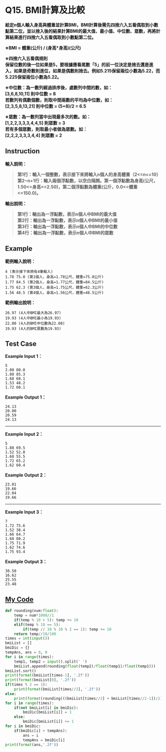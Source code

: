 # Q15. BMI計算及比較

**給定n個人輸入身高與體重並計算BMI，BMI計算後需先四捨六入五看偶取到小數點第二位，並以捨入後的結果計算BMI的最大值、最小值、中位數、眾數，再將計算結果進行四捨六入五看偶取到小數點第二位。**

**※BMI = 體重(公斤) / (身高*身高)(公尺)**  

**※四捨六入五看偶規則**  
**保留位數的後一位如果是5，要根據應看尾數「5」的前一位決定是捨去還是進入，如果是奇數則進位，如果是偶數則捨去。例如5.215保留兩位小數為5.22，而 5.225保留兩位小數為5.22。**  

**※中位數：為一數列經過排序後，處數列中間的數，如：**  
**[3,6,8,10,11] 則中位數 = 8**  
**若數列有偶數個數，則取中間兩數的平均為中位數，如：**  
**[2,3,5,8,13,21] 則中位數 = (5+8)/2 = 6.5**  

**※眾數：為一數列當中出現最多次的數。如：**  
**[1,2,2,3,3,3,4,4,5] 則眾數 = 3**  
**若有多個眾數，則取最小者做為眾數。如：**  
**[2,2,2,3,3,3,4,4] 則眾數 = 2**  

## Instruction

**輸入說明：**  
> **第1行：輸入一個整數，表示接下來將輸入n個人的身高體重（2<=n<=10）**  
  **第2~n+1行：輸入兩個浮點數，以空白隔開。第一個浮點數為身高(公尺，1.50<=身高<=2.50)，第二個浮點數為體重(公斤，0.0<=體重<=150.0)。**  

**輸出說明：**
> **第1行：輸出為一浮點數，表示n個人中BMI的最大值**  
  **第2行：輸出為一浮點數，表示n個人中BMI的最小值**  
  **第3行：輸出為一浮點數，表示n個人中BMI的中位數**  
  **第4行：輸出為一浮點數，表示n個人中BMI的眾數**  

## Example

**範例輸入說明：**  

    4 (表示接下來將有4筆輸入)
    1.78 75.0 (第1個人，身高=1.78公尺，體重=75.0公斤)
    1.77 84.5 (第2個人，身高=1.77公尺，體重=84.5公斤)
    1.75 62.3 (第3個人，身高=1.75公尺，體重=62.3公斤)
    1.56 48.5 (第4個人，身高=1.56公尺，體重=48.5公斤)

**範例輸出說明：**  

    26.97 (4人中BMI最大為26.97)
    19.93 (4人中BMI最小為19.93)
    22.00 (4人的BMI中位數為22.00)
    19.93 (4人的BMI眾數為19.93)

## Test Case

**Example Input 1：**  
    
    5
    2.00 80.0
    1.88 85.3
    1.68 68.1
    1.53 48.2
    1.72 60.1

**Example Output 1：**

    24.13
    20.00
    20.59
    24.13
- - -
**Example Input 2：**  

    5
    1.88 69.5
    1.52 52.8
    1.68 55.5
    1.72 65.2
    1.62 60.4
**Example Output 2：**
    
    23.01
    19.66
    22.04
    19.66
- - -
**Example Input 3：**
    
    7
    1.72 75.6
    1.52 38.4
    1.66 64.7
    1.68 80.2
    1.75 71.9
    1.62 74.6
    1.75 93.4
**Example Output 3：**

    30.50
    16.62
    25.55
    23.48

## [My Code](../HomeWork/q015.py)

```python
def rounding(num:float):
    temp = num*1000//1
    if(temp % 10 > 5): temp += 10
    elif(temp % 10 == 5):
        if(temp // 10 % 10 % 2 == 1): temp += 10
    return temp//10/100
times = int(input())
bmiList = []
bmiDic = {}
tempAns, ans = 0, 0
for i in range(times):
    temp1, temp2 = input().split(' ')
    bmiList.append(rounding(float(temp2)/float(temp1)/float(temp1)))
bmiList.sort()
print(format(bmiList[times-1], '.2f'))
print(format(bmiList[0], '.2f'))
if(times % 2 == 1):
    print(format(bmiList[times//2], '.2f'))
else:
    print(format(rounding(((bmiList[times//2] + bmiList[times//2-1])/2)), '.2f'))
for i in range(times):
    if(not bmiList[i] in bmiDic):
        bmiDic[bmiList[i]] = 1
    else:
        bmiDic[bmiList[i]] += 1
for i in bmiDic:
    if(bmiDic[i] > tempAns): 
        ans = i
        tempAns = bmiDic[i]
print(format(ans,'.2f'))
```